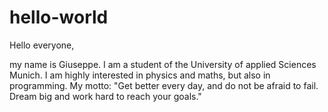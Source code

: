 # hello-world


Hello everyone,

my name is Giuseppe. I am a student of the University of applied Sciences Munich.
I am highly interested in physics and maths, but also in programming. 
My motto: "Get better every day, and do not be afraid to fail. Dream big and work hard to reach your goals." 
